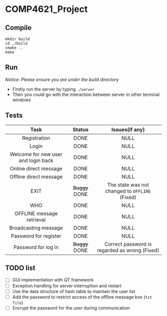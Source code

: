 # COMP4621_Project

## Compile

```
mkdir build
cd ./build
cmake ..
make
```

## Run

*Notice: Please ensure you are under the build directory*

- Firstly run the server by typing `./server`
- Then you could go with the interaction between server in other terminal windows

## Tests

|                Task                | Status |                  Issues(if any)                  |
| :---------------------------------: | :----: | :----------------------------------------------: |
|            Registration            |  DONE  |                       NULL                       |
|                Login                |  DONE  |                       NULL                       |
| Welcome for new user and login back |  DONE  |                       NULL                       |
|        Online direct message        |  DONE  |                       NULL                       |
|       Offline direct message       |  DONE  |                       NULL                       |
|                EXIT                | ~~Buggy~~ DONE | The state was not changed to `OFFLINE` (Fixed) |
|                 WHO                 |  DONE  |                       NULL                       |
|      OFFLINE message retrieval      |  DONE  |                       NULL                       |
|        Broadcasting message        |  DONE  |                       NULL                       |
|        Password for register        |  DONE  |                       NULL                       |
|         Password for log in         | ~~Buggy~~ DONE |      Correct password is regarded as wrong (Fixed) |

## TODO list
- [ ] GUI implementation with QT framework
- [ ] Exception handling for server interruption and restart
- [ ] Use the data structure of hash table to maintain the user list
- [ ] Add the password to restrict access of the offline message box (`txt file`)
- [ ] Encrypt the password for the user during communication 